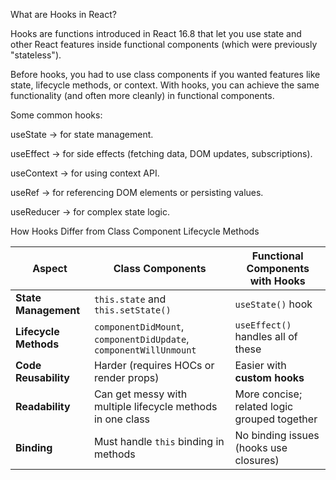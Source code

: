 What are Hooks in React?

Hooks are functions introduced in React 16.8 that let you use state and other React features inside functional components (which were previously "stateless").

Before hooks, you had to use class components if you wanted features like state, lifecycle methods, or context. With hooks, you can achieve the same functionality (and often more cleanly) in functional components.

Some common hooks:

useState → for state management.

useEffect → for side effects (fetching data, DOM updates, subscriptions).

useContext → for using context API.

useRef → for referencing DOM elements or persisting values.

useReducer → for complex state logic.

How Hooks Differ from Class Component Lifecycle Methods

| **Aspect**            | **Class Components**                                              | **Functional Components with Hooks**         |
| --------------------- | ----------------------------------------------------------------- | -------------------------------------------- |
| **State Management**  | `this.state` and `this.setState()`                                | `useState()` hook                            |
| **Lifecycle Methods** | `componentDidMount`, `componentDidUpdate`, `componentWillUnmount` | `useEffect()` handles all of these           |
| **Code Reusability**  | Harder (requires HOCs or render props)                            | Easier with **custom hooks**                 |
| **Readability**       | Can get messy with multiple lifecycle methods in one class        | More concise; related logic grouped together |
| **Binding**           | Must handle `this` binding in methods                             | No binding issues (hooks use closures)       |
